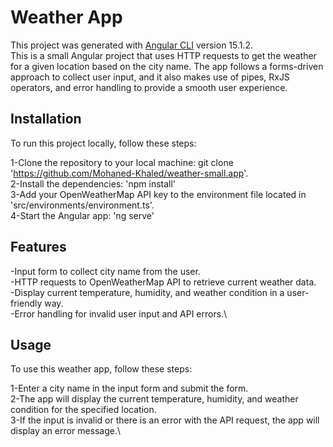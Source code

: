 # Weather App

This project was generated with [Angular CLI](https://github.com/angular/angular-cli) version 15.1.2.\
This is a small Angular project that uses HTTP requests to get the weather for a given location based on the city name. The app follows a forms-driven approach to collect user input, and it also makes use of pipes, RxJS operators, and error handling to provide a smooth user experience.

## Installation

To run this project locally, follow these steps:

1-Clone the repository to your local machine: git clone 'https://github.com/Mohaned-Khaled/weather-small.app'. \
2-Install the dependencies: 'npm install'\
3-Add your OpenWeatherMap API key to the environment file located in 'src/environments/environment.ts'.\
4-Start the Angular app: 'ng serve'

## Features
-Input form to collect city name from the user.\
-HTTP requests to OpenWeatherMap API to retrieve current weather data.\
-Display current temperature, humidity, and weather condition in a user-friendly way.\
-Error handling for invalid user input and API errors.\

## Usage

To use this weather app, follow these steps:

1-Enter a city name in the input form and submit the form.\
2-The app will display the current temperature, humidity, and weather condition for the specified location.\
3-If the input is invalid or there is an error with the API request, the app will display an error message.\

